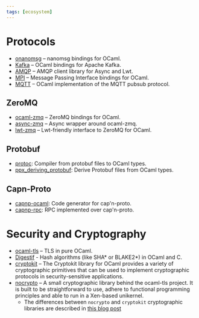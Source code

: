 ```yaml
---
tags: [ecosystem]
---
```


# Protocols
* [onanomsg](https://github.com/rgrinberg/onanomsg)  – nanomsg bindings for OCaml.
* [Kafka](https://github.com/didier-wenzek/ocaml-kafka)  – OCaml bindings for Apache Kafka.
* [AMQP](https://github.com/andersfugmann/amqp-client)  – AMQP client library for Async and Lwt.
* [MPI](https://github.com/xavierleroy/ocamlmpi)  – Message Passing Interface bindings for OCaml.
* [MQTT](https://github.com/j0sh/ocaml-mqtt)  – OCaml implementation of the MQTT pubsub protocol.

## ZeroMQ
* [ocaml-zmq](https://github.com/issuu/ocaml-zmq)  – ZeroMQ bindings for OCaml.
* [async-zmq](https://github.com/rgrinberg/async-zmq)  – Async wrapper around ocaml-zmq.
* [lwt-zmq](https://github.com/hcarty/lwt-zmq)  – Lwt-friendly interface to ZeroMQ for OCaml.

## Protobuf
* [protoc](https://github.com/mransan/ocaml-protoc): Compiler from protobuf files to OCaml types.
* [ppx_deriving_protobuf](https://github.com/ocaml-ppx/ppx_deriving_protobuf): Derive Protobuf files from OCaml types.

## Capn-Proto
* [capnp-ocaml](https://github.com/capnproto/capnp-ocaml): Code generator for cap'n-proto.
* [capnp-rpc](https://github.com/mirage/capnp-rpc): RPC implemented over cap'n-proto.

# Security and Cryptography

* [ocaml-tls](https://github.com/mirleft/ocaml-tls)  – TLS in pure OCaml.
* [Digestif](https://github.com/mirage/digestif)  - Hash algorithms (like SHA* or BLAKE2*) in OCaml and C.
* [cryptokit](https://github.com/xavierleroy/cryptokit)  – The Cryptokit library for OCaml provides a variety of cryptographic primitives that can be used to implement cryptographic protocols in security-sensitive applications.
* [nocrypto](https://github.com/mirleft/ocaml-nocrypto)  – A small cryptographic library behind the ocaml-tls project. It is built to be straightforward to use, adhere to functional programming principles and able to run in a Xen-based unikernel.
  * The differences between `nocrypto` and `cryptokit` cryptographic libraries are described in [this blog post](https://mirage.io/blog/introducing-nocrypto)
